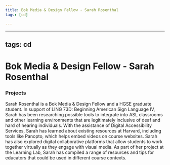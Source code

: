 ```yaml
---
title: Bok Media & Design Fellow - Sarah Rosenthal
tags: [cd]

---
```


---
tags: cd
---
# Bok Media & Design Fellow - Sarah Rosenthal


### Projects
Sarah Rosenthal is a Bok Media & Design Fellow and a HGSE graduate student. In support of LING 73D: Beginning American Sign Language IV, Sarah has been researching possible tools to integrate into ASL classrooms and other learning environments that are legitimately inclusive of deaf and hard of hearing individuals. With the assistance of Digital Accessibility Services, Sarah has learned about existing resources at Harvard, including tools like Panopto, which helps embed videos on course websites. Sarah has also explored digital collaborative platforms that allow students to work together virtually as they engage with visual media. As part of her project at the Learning Lab, Sarah has compiled a range of resources and tips for educators that could be used in different course contexts.